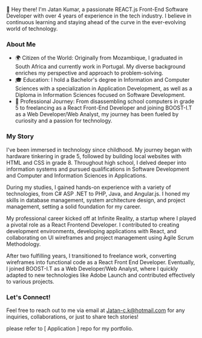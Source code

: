 👋 Hey there! I'm Jatan Kumar, a passionate REACT.js Front-End Software Developer with over 4 years of experience in the tech industry. I believe in continuous learning and staying ahead of the curve in the ever-evolving world of technology.

### About Me
- 🌍 Citizen of the World: Originally from Mozambique, I graduated in South Africa and currently work in Portugal. My diverse background enriches my perspective and approach to problem-solving.
- 🎓 Education: I hold a Bachelor's degree in Information and Computer Sciences with a specialization in Application Development, as well as a Diploma in Information Sciences focused on Software Development.
- 💼 Professional Journey: From disassembling school computers in grade 5 to freelancing as a React Front-End Developer and joining BOOST-I.T as a Web Developer/Web Analyst, my journey has been fueled by curiosity and a passion for technology.

### My Story
I've been immersed in technology since childhood. My journey began with hardware tinkering in grade 5, followed by building local websites with HTML and CSS in grade 8. Throughout high school, I delved deeper into information systems and pursued qualifications in Software Development and Computer and Information Sciences in Applications.

During my studies, I gained hands-on experience with a variety of technologies, from C# ASP .NET to PHP, Java, and Angular.js. I honed my skills in database management, system architecture design, and project management, setting a solid foundation for my career.

My professional career kicked off at Infinite Reality, a startup where I played a pivotal role as a React Frontend Developer. I contributed to creating development environments, developing applications with React, and collaborating on UI wireframes and project management using Agile Scrum Methodology.

After two fulfilling years, I transitioned to freelance work, converting wireframes into functional code as a React Front End Developer. Eventually, I joined BOOST-I.T as a Web Developer/Web Analyst, where I quickly adapted to new technologies like Adobe Launch and contributed effectively to various projects.

### Let's Connect!
Feel free to reach out to me via email at [Jatan-c.k@hotmail.com](mailto:Jatan-c.k@hotmail.com) for any inquiries, collaborations, or just to share tech stories!

please refer to [ Application ] repo for my portfolio.
<!---
Jatan-Kumar/Jatan-Kumar is a ✨ special ✨ repository because its `README.md` (this file) appears on your GitHub profile.
You can click the Preview link to take a look at your changes.
--->
